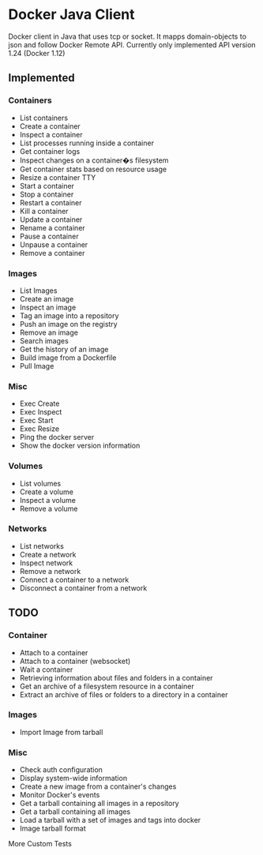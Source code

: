 # Docker Java Client

Docker client in Java that uses tcp or socket. It mapps domain-objects to json and follow Docker Remote API.
Currently only implemented API version 1.24 (Docker 1.12)

## Implemented

### Containers
* List containers
* Create a container
* Inspect a container
* List processes running inside a container
* Get container logs
* Inspect changes on a container�s filesystem
* Get container stats based on resource usage
* Resize a container TTY
* Start a container
* Stop a container
* Restart a container
* Kill a container
* Update a container
* Rename a container
* Pause a container
* Unpause a container
* Remove a container


### Images
* List Images
* Create an image
* Inspect an image
* Tag an image into a repository
* Push an image on the registry
* Remove an image
* Search images
* Get the history of an image
* Build image from a Dockerfile
* Pull Image


### Misc
* Exec Create
* Exec Inspect
* Exec Start
* Exec Resize
* Ping the docker server
* Show the docker version information


### Volumes
* List volumes
* Create a volume
* Inspect a volume
* Remove a volume


### Networks
* List networks
* Create a network
* Inspect network
* Remove a network
* Connect a container to a network
* Disconnect a container from a network

## TODO

### Container
* Attach to a container
* Attach to a container (websocket)
* Wait a container
* Retrieving information about files and folders in a container
* Get an archive of a filesystem resource in a container
* Extract an archive of files or folders to a directory in a container


### Images
* Import Image from tarball

### Misc
* Check auth configuration
* Display system-wide information
* Create a new image from a container's changes
* Monitor Docker's events
* Get a tarball containing all images in a repository
* Get a tarball containing all images
* Load a tarball with a set of images and tags into docker
* Image tarball format


More Custom Tests